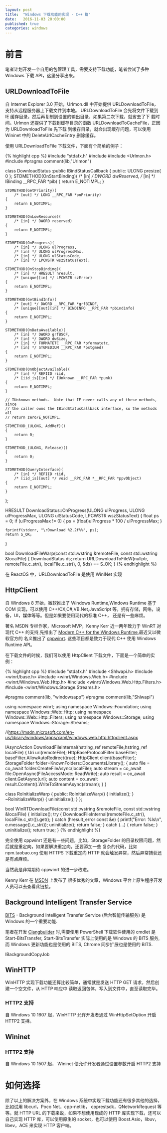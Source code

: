 ```yaml
---
layout: post
title:  "Windows 下载功能的实现 - C++ 篇"
date:   2016-11-03 20:00:00
published: true
categories: windows
---
```


# 前言

笔者计划开发一个自用的包管理工具，需要支持下载功能，笔者尝试了多种 Windows 下载 API，这里分享出来。

## URLDownloadToFile
自 Internet Explorer 3.0 开始，Urlmon.dll 中开始提供 URLDownloadToFile，支持从远程服务器上下载文件到本地。
URLDownloadToFile 会先将文件下载到 IE 缓存目录，然后再复制到设置的输出目录，如果第二次下载，就省去了下
载时间。Urlmon 还提供了下载到缓存目录的函数 URLDownloadToCacheFile，正因为 URLDownloadToFile 先下载
到缓存目录，就会出现缓存问题，可以使用 Wininet 中的 DeleteUrlCacheEntry 删除缓存。

使用 URLDownloadToFile 下载文件，下面有个简单的例子：

{% highlight cpp %}
#include "stdafx.h"
#include <string>
#include <Urlmon.h>
#include <functional>
#pragma comment(lib,"Urlmon")


class DownloadStatus :public IBindStatusCallback {
public:
	ULONG presize{ 0 };
	STDMETHOD(OnStartBinding)(
		/* [in] */ DWORD dwReserved,
		/* [in] */ IBinding __RPC_FAR *pib)
	{
		return E_NOTIMPL;
	}

	STDMETHOD(GetPriority)(
		/* [out] */ LONG __RPC_FAR *pnPriority)
	{
		return E_NOTIMPL;
	}

	STDMETHOD(OnLowResource)(
		/* [in] */ DWORD reserved)
	{
		return E_NOTIMPL;
	}

	STDMETHOD(OnProgress)(
		/* [in] */ ULONG ulProgress,
		/* [in] */ ULONG ulProgressMax,
		/* [in] */ ULONG ulStatusCode,
		/* [in] */ LPCWSTR wszStatusText);

	STDMETHOD(OnStopBinding)(
		/* [in] */ HRESULT hresult,
		/* [unique][in] */ LPCWSTR szError)
	{
		return E_NOTIMPL;
	}

	STDMETHOD(GetBindInfo)(
		/* [out] */ DWORD __RPC_FAR *grfBINDF,
		/* [unique][out][in] */ BINDINFO __RPC_FAR *pbindinfo)
	{
		return E_NOTIMPL;
	}

	STDMETHOD(OnDataAvailable)(
		/* [in] */ DWORD grfBSCF,
		/* [in] */ DWORD dwSize,
		/* [in] */ FORMATETC __RPC_FAR *pformatetc,
		/* [in] */ STGMEDIUM __RPC_FAR *pstgmed)
	{
		return E_NOTIMPL;
	}

	STDMETHOD(OnObjectAvailable)(
		/* [in] */ REFIID riid,
		/* [iid_is][in] */ IUnknown __RPC_FAR *punk)
	{
		return E_NOTIMPL;
	}

	// IUnknown methods.  Note that IE never calls any of these methods, since
	// the caller owns the IBindStatusCallback interface, so the methods all
	// return zero/E_NOTIMPL.

	STDMETHOD_(ULONG, AddRef)()
	{
		return 0;
	}

	STDMETHOD_(ULONG, Release)()
	{
		return 0;
	}

	STDMETHOD(QueryInterface)(
		/* [in] */ REFIID riid,
		/* [iid_is][out] */ void __RPC_FAR *__RPC_FAR *ppvObject)
	{
		return E_NOTIMPL;
	}
};

HRESULT DownloadStatus::OnProgress(ULONG ulProgress, ULONG ulProgressMax,
	ULONG ulStatusCode, LPCWSTR wszStatusText)
{
	float ps = 0;
	if (ulProgressMax != 0) {
		ps = (float)ulProgress * 100 / ulProgressMax;
	}

	fprintf(stderr, "\rDownload %2.2f%%", ps);
	return S_OK;
}

bool DownloadFileWarp(const std::wstring &remoteFile, const std::wstring &localFile) {
	DownloadStatus ds;
	return URLDownloadToFileW(nullptr, remoteFile.c_str(), localFile.c_str(), 0, &ds) == S_OK;
}
{% endhighlight %}

在 ReactOS 中，URLDownloadToFile 是使用 WinINet 实现

## HttpClient

自 Windows 8 开始，微软推出了 Windows Runtime,Windows Runtime 基于 COM 实现，可以使用
C++/CX,C#,VB.Net,JavaScript 等，拥有存储，网络，设备，UI，媒体等等。但是如果要使用现代的标准 C++，
还是有一些麻烦。

著名 MSDN 专栏作家，Microsoft MVP，Kenny Kerr 近一两年致力于 WinRT 对现代 C++ 的支持,先推出了
[Modern C++ for the Windows Runtime](https://github.com/kennykerr/modern),最近又以微软官方的
名义推出了 [cppwinrt](https://github.com/microsoft/cppwinrt). 这些项目都是致力于现代 C++ 使用
Windows Runtime API。

在下载文件的时候，我们可以使用 HttpClient 下载文件，下面是一个简单的实例：

{% highlight cpp %}
#include "stdafx.h"
#include <Shlwapi.h>
#include <winrt/base.h>
#include <winrt/Windows.Web.h>
#include <winrt/Windows.Web.Http.h>
#include <winrt/Windows.Web.Http.Filters.h>
#include <winrt/Windows.Storage.Streams.h>

#pragma comment(lib, "windowsapp")
#pragma comment(lib,"Shlwapi")

using namespace winrt;
using namespace Windows::Foundation;
using namespace Windows::Web::Http;
using namespace Windows::Web::Http::Filters;
using namespace Windows::Storage;
using namespace Windows::Storage::Streams;


//https://msdn.microsoft.com/en-us/library/windows/apps/xaml/windows.web.http.httpclient.aspx


IAsyncAction DownloadFileInternal(hstring_ref remoteFile,hstring_ref localFile) {
	Uri uri(remoteFile);
	HttpBaseProtocolFilter baseFilter;
	baseFilter.AllowAutoRedirect(true);
	HttpClient client(baseFilter);
	StorageFolder folder=KnownFolders::DocumentsLibrary();
	{
		auto file = co_await folder.CreateFileAsync(localFile);
		auto stream = co_await file.OpenAsync(FileAccessMode::ReadWrite);
		auto result = co_await client.GetAsync(uri);
		auto content = co_await result.Content().WriteToStreamAsync(stream);
	}
}

class RoInitializeWarp {
public:
	RoInitializeWarp() {
		initialize();
	}
	~RoInitializeWarp() {
		uninitialize();
	}
};

bool WinRTDownloadFile(const std::wstring &remoteFile, const std::wstring &localFile) {
	initialize();
	try {
		DownloadFileInternal(remoteFile.c_str(), localFile.c_str()).get();
	}
	catch (hresult_error const  &e) {
		printf("Error: %ls\n", e.message().c_str());
		uninitialize();
		return false;
	}
	catch (...) {
		return false;
	}
	uninitialize();
	return true;
}
{% endhighlight %}

完全使用 cppwinrt 还是有一些问题，比如，StorageFolder 的目录权限问题，然后就是重定向，如果要解决重定向，还要添加一些
复杂的代码，比如 npm.taobao.org 使用 HTTPS 下载重定向 HTTP 就会触发异常，然后异常捕获还是有点麻烦。

当然我是非常期待 cppwinrt 的进一步改进。

Kenny Kerr 在 [MSDN](https://msdn.microsoft.com/magazine/mt149362?author=Kenny%20Kerr) 上发布了
很多优秀的文章，Windows 平台上原生程序开发人员可以去查看此链接。

## Background Intelligent Transfer Service

[BITS](https://msdn.microsoft.com/en-us/library/windows/desktop/aa362708(v=vs.85).aspx) - Background Intelligent Transfer Service 
(后台智能传输服务) 是 Windows 的一个重要功能.

笔者在开发 [Clangbuilder](https://github.com/fstudio/clangbuilder) 时,需要使用 PowerShell 下载软件使用的 cmdlet 是 Start-BitsTransfer,
Start-BitsTransfer 实际上使用的是 Windows 的 BITS 服务,而 Windows 更新功能也是使用的 BITS, Chrome 同步扩展也是使用的 BITS.

IBackgroundCopyJob

## WinHTTP

WinHTTP 实现下载功能还算比较简单，通常就是发送 HTTP GET 请求，然后创建一个空文件，从 HTTP 响应中
读取返回包体，写入到文件中，直至读取完毕。

### HTTP2 支持

自 Windows 10 1607 起，WinHTTP 允许开发者通过 WinHttpSetOption 开启 HTTP2 支持。

## Wininet

### HTTP2 支持

自 Windows 10 1507 起， Wininet 便允许开发者通过设置参数开启 HTTP2 支持


# 如何选择

除了以上的解决方案外，在 Windows 系统中实现下载功能还有很多其他的选择，比如试用 libcurl，Poco Net，cpp-netlib，
cpprestsdk，QNetworkRequest 等等。就 HTTP URL 的下载来说，如果不想使用现成的 HTTP 库实现下载，还可以自己实现
HTTP 库，可以使用原生的 socket，也可以使用 Boost.Asio，libuv，libev，ACE 来实现 HTTP 客户端。
